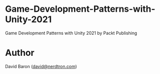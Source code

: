 # Game-Development-Patterns-with-Unity-2021
Game Development Patterns with Unity 2021 by Packt Publishing

# Author
David Baron (david@nerdtron.com)
